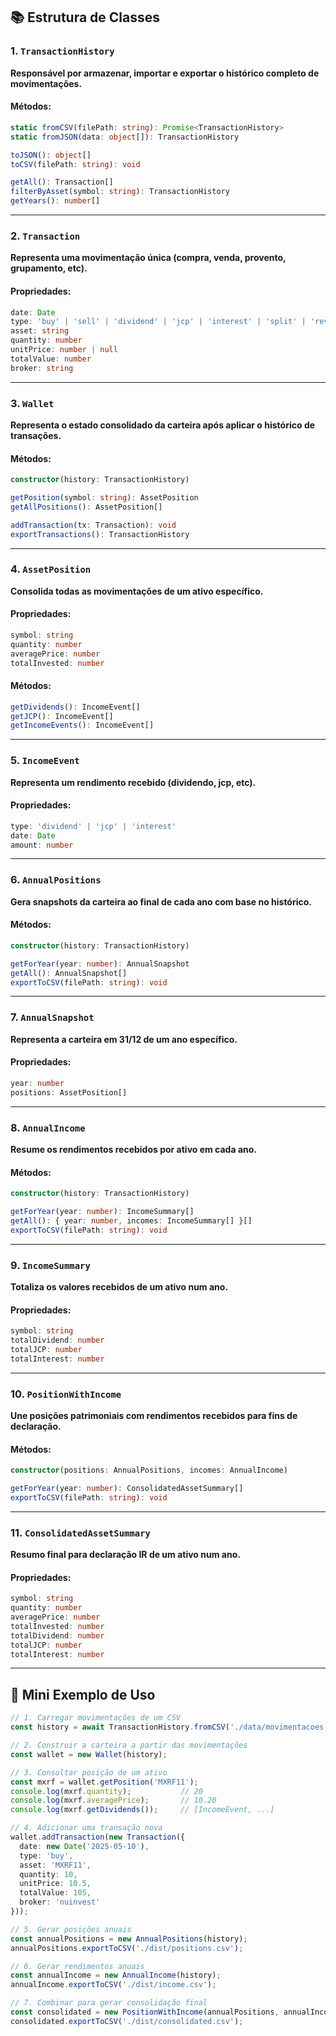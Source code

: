 ## 📚 Estrutura de Classes

### 1. `TransactionHistory`

**Responsável por armazenar, importar e exportar o histórico completo de movimentações.**

#### Métodos:

```ts
static fromCSV(filePath: string): Promise<TransactionHistory>
static fromJSON(data: object[]): TransactionHistory

toJSON(): object[]
toCSV(filePath: string): void

getAll(): Transaction[]
filterByAsset(symbol: string): TransactionHistory
getYears(): number[]
```

---

### 2. `Transaction`

**Representa uma movimentação única (compra, venda, provento, grupamento, etc).**

#### Propriedades:

```ts
date: Date
type: 'buy' | 'sell' | 'dividend' | 'jcp' | 'interest' | 'split' | 'reverse-split' | 'transfer-in' | 'transfer-out'
asset: string
quantity: number
unitPrice: number | null
totalValue: number
broker: string
```

---

### 3. `Wallet`

**Representa o estado consolidado da carteira após aplicar o histórico de transações.**

#### Métodos:

```ts
constructor(history: TransactionHistory)

getPosition(symbol: string): AssetPosition
getAllPositions(): AssetPosition[]

addTransaction(tx: Transaction): void
exportTransactions(): TransactionHistory
```

---

### 4. `AssetPosition`

**Consolida todas as movimentações de um ativo específico.**

#### Propriedades:

```ts
symbol: string
quantity: number
averagePrice: number
totalInvested: number
```

#### Métodos:

```ts
getDividends(): IncomeEvent[]
getJCP(): IncomeEvent[]
getIncomeEvents(): IncomeEvent[]
```

---

### 5. `IncomeEvent`

**Representa um rendimento recebido (dividendo, jcp, etc).**

#### Propriedades:

```ts
type: 'dividend' | 'jcp' | 'interest'
date: Date
amount: number
```

---

### 6. `AnnualPositions`

**Gera snapshots da carteira ao final de cada ano com base no histórico.**

#### Métodos:

```ts
constructor(history: TransactionHistory)

getForYear(year: number): AnnualSnapshot
getAll(): AnnualSnapshot[]
exportToCSV(filePath: string): void
```

---

### 7. `AnnualSnapshot`

**Representa a carteira em 31/12 de um ano específico.**

#### Propriedades:

```ts
year: number
positions: AssetPosition[]
```

---

### 8. `AnnualIncome`

**Resume os rendimentos recebidos por ativo em cada ano.**

#### Métodos:

```ts
constructor(history: TransactionHistory)

getForYear(year: number): IncomeSummary[]
getAll(): { year: number, incomes: IncomeSummary[] }[]
exportToCSV(filePath: string): void
```

---

### 9. `IncomeSummary`

**Totaliza os valores recebidos de um ativo num ano.**

#### Propriedades:

```ts
symbol: string
totalDividend: number
totalJCP: number
totalInterest: number
```

---

### 10. `PositionWithIncome`

**Une posições patrimoniais com rendimentos recebidos para fins de declaração.**

#### Métodos:

```ts
constructor(positions: AnnualPositions, incomes: AnnualIncome)

getForYear(year: number): ConsolidatedAssetSummary[]
exportToCSV(filePath: string): void
```

---

### 11. `ConsolidatedAssetSummary`

**Resumo final para declaração IR de um ativo num ano.**

#### Propriedades:

```ts
symbol: string
quantity: number
averagePrice: number
totalInvested: number
totalDividend: number
totalJCP: number
totalInterest: number
```

---

## 🧪 Mini Exemplo de Uso

```ts
// 1. Carregar movimentações de um CSV
const history = await TransactionHistory.fromCSV('./data/movimentacoes.csv');

// 2. Construir a carteira a partir das movimentações
const wallet = new Wallet(history);

// 3. Consultar posição de um ativo
const mxrf = wallet.getPosition('MXRF11');
console.log(mxrf.quantity);           // 20
console.log(mxrf.averagePrice);       // 10.20
console.log(mxrf.getDividends());     // [IncomeEvent, ...]

// 4. Adicionar uma transação nova
wallet.addTransaction(new Transaction({
  date: new Date('2025-05-10'),
  type: 'buy',
  asset: 'MXRF11',
  quantity: 10,
  unitPrice: 10.5,
  totalValue: 105,
  broker: 'nuinvest'
}));

// 5. Gerar posições anuais
const annualPositions = new AnnualPositions(history);
annualPositions.exportToCSV('./dist/positions.csv');

// 6. Gerar rendimentos anuais
const annualIncome = new AnnualIncome(history);
annualIncome.exportToCSV('./dist/income.csv');

// 7. Combinar para gerar consolidação final
const consolidated = new PositionWithIncome(annualPositions, annualIncome);
consolidated.exportToCSV('./dist/consolidated.csv');
```